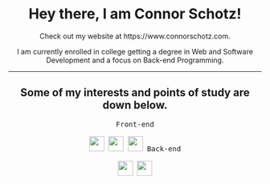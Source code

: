 <h1 align="center">Hey there, I am Connor Schotz!</h1>
<p align="center">Check out my website at https://www.connorschotz.com.</p>
<p align="center">I am currently enrolled in college getting a degree in Web and Software Development and a focus on Back-end Programming.</p>

<hr>

<h2 align="center">Some of my interests and points of study are down below.</h2>

<p align="center">
  <kbd>
    <kbd>Front-end</kbd>
    <br>
    <br>
    <img width="30px" src="https://cdn.jsdelivr.net/gh/devicons/devicon/icons/html5/html5-original.svg"> 
    <img width="30px" src="https://cdn.jsdelivr.net/gh/devicons/devicon/icons/css3/css3-plain.svg">
    <img width="30px" src="https://cdn.jsdelivr.net/gh/devicons/devicon/icons/javascript/javascript-original.svg">
  </kbd>
  <kbd>
    <kbd>Back-end</kbd>
    <br>
    <br>
    <img width="30px" src="https://cdn.jsdelivr.net/gh/devicons/devicon/icons/php/php-original.svg">
    <img width="30px" src="https://cdn.jsdelivr.net/gh/devicons/devicon/icons/python/python-plain.svg">
  </kbd>
</p>

